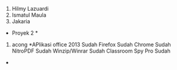 1. Hilmy Lazuardi
1. Ismatul Maula
1. Jakaria
* Proyek 2 *

1. acong
*APlikasi
office 2013 Sudah
Firefox  Sudah
Chrome Sudah
NitroPDF Sudah
Winzip/Winrar Sudah
Classroom Spy Pro Sudah
*